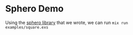 # Sphero Demo

Using the [sphero library](http://github.com/knewter/sphero) that we wrote, we
can run `mix run examples/square.exs`

